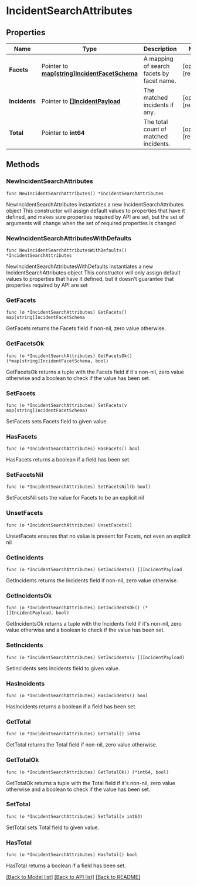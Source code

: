 # IncidentSearchAttributes

## Properties

Name | Type | Description | Notes
------------ | ------------- | ------------- | -------------
**Facets** | Pointer to [**map[string]IncidentFacetSchema**](IncidentFacetSchema.md) | A mapping of search facets by facet name. | [optional] [readonly] 
**Incidents** | Pointer to [**[]IncidentPayload**](IncidentPayload.md) | The matched incidents if any. | [optional] [readonly] 
**Total** | Pointer to **int64** | The total count of matched incidents. | [optional] [readonly] 

## Methods

### NewIncidentSearchAttributes

`func NewIncidentSearchAttributes() *IncidentSearchAttributes`

NewIncidentSearchAttributes instantiates a new IncidentSearchAttributes object
This constructor will assign default values to properties that have it defined,
and makes sure properties required by API are set, but the set of arguments
will change when the set of required properties is changed

### NewIncidentSearchAttributesWithDefaults

`func NewIncidentSearchAttributesWithDefaults() *IncidentSearchAttributes`

NewIncidentSearchAttributesWithDefaults instantiates a new IncidentSearchAttributes object
This constructor will only assign default values to properties that have it defined,
but it doesn't guarantee that properties required by API are set

### GetFacets

`func (o *IncidentSearchAttributes) GetFacets() map[string]IncidentFacetSchema`

GetFacets returns the Facets field if non-nil, zero value otherwise.

### GetFacetsOk

`func (o *IncidentSearchAttributes) GetFacetsOk() (*map[string]IncidentFacetSchema, bool)`

GetFacetsOk returns a tuple with the Facets field if it's non-nil, zero value otherwise
and a boolean to check if the value has been set.

### SetFacets

`func (o *IncidentSearchAttributes) SetFacets(v map[string]IncidentFacetSchema)`

SetFacets sets Facets field to given value.

### HasFacets

`func (o *IncidentSearchAttributes) HasFacets() bool`

HasFacets returns a boolean if a field has been set.

### SetFacetsNil

`func (o *IncidentSearchAttributes) SetFacetsNil(b bool)`

 SetFacetsNil sets the value for Facets to be an explicit nil

### UnsetFacets
`func (o *IncidentSearchAttributes) UnsetFacets()`

UnsetFacets ensures that no value is present for Facets, not even an explicit nil
### GetIncidents

`func (o *IncidentSearchAttributes) GetIncidents() []IncidentPayload`

GetIncidents returns the Incidents field if non-nil, zero value otherwise.

### GetIncidentsOk

`func (o *IncidentSearchAttributes) GetIncidentsOk() (*[]IncidentPayload, bool)`

GetIncidentsOk returns a tuple with the Incidents field if it's non-nil, zero value otherwise
and a boolean to check if the value has been set.

### SetIncidents

`func (o *IncidentSearchAttributes) SetIncidents(v []IncidentPayload)`

SetIncidents sets Incidents field to given value.

### HasIncidents

`func (o *IncidentSearchAttributes) HasIncidents() bool`

HasIncidents returns a boolean if a field has been set.

### GetTotal

`func (o *IncidentSearchAttributes) GetTotal() int64`

GetTotal returns the Total field if non-nil, zero value otherwise.

### GetTotalOk

`func (o *IncidentSearchAttributes) GetTotalOk() (*int64, bool)`

GetTotalOk returns a tuple with the Total field if it's non-nil, zero value otherwise
and a boolean to check if the value has been set.

### SetTotal

`func (o *IncidentSearchAttributes) SetTotal(v int64)`

SetTotal sets Total field to given value.

### HasTotal

`func (o *IncidentSearchAttributes) HasTotal() bool`

HasTotal returns a boolean if a field has been set.


[[Back to Model list]](../README.md#documentation-for-models) [[Back to API list]](../README.md#documentation-for-api-endpoints) [[Back to README]](../README.md)


